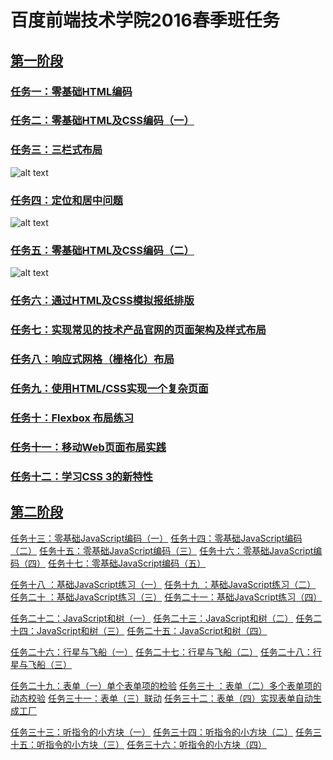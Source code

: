 # 百度前端技术学院2016春季班任务

## [第一阶段](http://mp.weixin.qq.com/s?__biz=MzA4MjUyNjY3Nw==&mid=401956006&idx=1&sn=bbf72ea5c17894c3a5423d8b3bdb7d9a#rd)

### [任务一：零基础HTML编码](http://ife.baidu.com/task/detail?taskId=1)

### [任务二：零基础HTML及CSS编码（一）](http://ife.baidu.com/task/detail?taskId=2)

### [任务三：三栏式布局](https://github.com/andy1li/baidu-ife-2016-spring/tree/master/task-1-3)
![alt text](http://7xrp04.com1.z0.glb.clouddn.com/task_1_3_1.png "三栏式布局")

### [任务四：定位和居中问题](https://github.com/andy1li/baidu-ife-2016-spring/tree/master/task-1-4)
![alt text](http://7xrp04.com1.z0.glb.clouddn.com/task_1_4_1.png "定位和居中问题")

### [任务五：零基础HTML及CSS编码（二）](https://github.com/andy1li/baidu-ife-2016-spring/tree/master/task-1-5)
![alt text](http://7xrp04.com1.z0.glb.clouddn.com/task_1_5_1.jpg "零基础HTML及CSS编码（二）")

### [任务六：通过HTML及CSS模拟报纸排版](http://ife.baidu.com/task/detail?taskId=6)

### [任务七：实现常见的技术产品官网的页面架构及样式布局](http://ife.baidu.com/task/detail?taskId=7)

### [任务八：响应式网格（栅格化）布局](http://ife.baidu.com/task/detail?taskId=8)

### [任务九：使用HTML/CSS实现一个复杂页面](http://ife.baidu.com/task/detail?taskId=9)

### [任务十：Flexbox 布局练习](http://ife.baidu.com/task/detail?taskId=10)

### [任务十一：移动Web页面布局实践](http://ife.baidu.com/task/detail?taskId=11)

### [任务十二：学习CSS 3的新特性](http://ife.baidu.com/task/detail?taskId=12)


## [第二阶段](http://mp.weixin.qq.com/s?__biz=MzA4MjUyNjY3Nw==&mid=402057593&idx=1&sn=ef20d1808470688bee1c8e242349b47c#rd)

[任务十三：零基础JavaScript编码（一）]()
[任务十四：零基础JavaScript编码（二）]()
[任务十五：零基础JavaScript编码（三）]()
[任务十六：零基础JavaScript编码（四）]()
[任务十七：零基础JavaScript编码（五）]()

[任务十八  ：基础JavaScript练习（一）]()
[任务十九  ：基础JavaScript练习（二）]()
[任务二十  ：基础JavaScript练习（三）]()
[任务二十一：基础JavaScript练习（四）]()

[任务二十二：JavaScript和树（一）]()
[任务二十三：JavaScript和树（二）]()
[任务二十四：JavaScript和树（三）]()
[任务二十五：JavaScript和树（四）]()

[任务二十六：行星与飞船（一）]()
[任务二十七：行星与飞船（二）]()
[任务二十八：行星与飞船（三）]()

[任务二十九：表单（一）单个表单项的检验]()
[任务三十  ：表单（二）多个表单项的动态校验]()
[任务三十一：表单（三）联动]()
[任务三十二：表单（四）实现表单自动生成工厂]()

[任务三十三：听指令的小方块（一）]()
[任务三十四：听指令的小方块（二）]()
[任务三十五：听指令的小方块（三）]()
[任务三十六：听指令的小方块（四）]()

